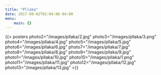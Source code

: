 ```yaml
---
title: "Pllaka"
date: 2017-09-02T02:04:06-04:00
menu: 
    main: {}
---
```


{{< posters 
photo2="/images/pllaka/2.jpg"
photo3="/images/pllaka/3.png"
photo4="/images/pllaka/4.jpg"
photo5="/images/pllaka/5.jpg"
photo6="/images/pllaka/6.jpg"
photo7="/images/pllaka/7.jpg"
photo8="/images/pllaka/8.jpg"
photo9="/images/pllaka/9.jpg"
photo1="/images/pllaka/10.jpg"
photo10="/images/pllaka/1.png"
photo11="/images/pllaka/11.jpg"
photo12="/images/pllaka/12.jpg"
photo13="/images/pllaka/13.jpg" >}}
